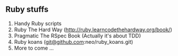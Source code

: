 Ruby stuffs
----
  1. Handy Ruby scripts
  2. Ruby The Hard Way (http://ruby.learncodethehardway.org/book/)
  3. Pragmatic The RSpec Book (Actually it's about TDD)
  4. Ruby koans (git@github.com:neo/ruby_koans.git)  
  5. More to come ...